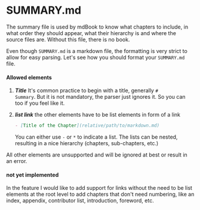 # SUMMARY.md

The summary file is used by mdBook to know what chapters to include,
in what order they should appear, what their hierarchy is and where the source files are.
Without this file, there is no book.

Even though `SUMMARY.md` is a markdown file, the formatting is very strict to
allow for easy parsing. Let's see how you should format your `SUMMARY.md` file.

#### Allowed elements

1. ***Title*** It's common practice to begin with a title, generally
   <code class="language-markdown"># Summary</code>.
   But it is not mandatory, the parser just ignores it. So you can too
   if you feel like it.

2. ***list link*** the other elements have to be list elements in form of a link
   ```markdown
   - [Title of the Chapter](relative/path/to/markdown.md)
   ```
   You can either use `-` or `*` to indicate a list. The lists can be nested,
   resulting in a nice hierarchy (chapters, sub-chapters, etc.)

All other elements are unsupported and will be ignored at best or result in an error.

#### not yet implemented

In the feature I would like to add support for links without the need to be list elements
at the root level to add chapters that don't need numbering, like an index, appendix,
contributor list, introduction, foreword, etc.
